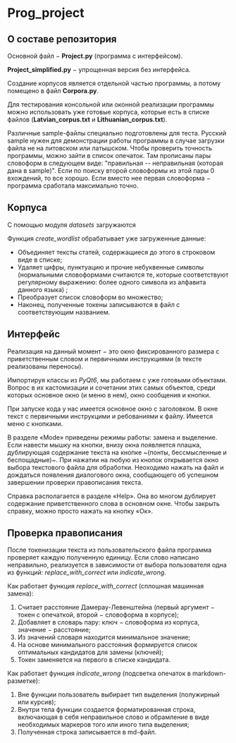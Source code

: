 # Prog_project

## О составе репозитория

Основной файл $-$ __Project.py__ (программа с интерфейсом).

__Project_simplified.py__ $-$ упрощенная версия без интерфейса.

Создание корпусов является отдельной частью программы, а потому помещено в файл __Corpora.py__.

Для тестирования консольной или оконной реализации программы можно использовать уже готовые корпуса, которые есть в списке файлов (__Latvian_corpus.txt__ и __Lithuanian_corpus.txt__).

Различные sample-файлы специально подготовлены для теста. Русский sample нужен для демонстрации работы программы в случае загрузки файла не на литовском или латышском. Чтобы проверить точность программы, можно зайти в список опечаток. Там прописаны пары словоформ в следующем виде: "правильная -- неправильная (которая дана в sample)". Если по поиску второй словоформы из этой пары 0 вхождений, то все хорошо. Если вместо нее первая словоформа $-$ программа сработала максимально точно.


## Корпуса

С помощью модуля _datasets_ загружаются 

Функция _create_wordlist_ обрабатывает уже загруженные данные:
*	Объединяет тексты статей, содержащиеся до этого в строковом виде в списке;
*	Удаляет цифры, пунктуацию и прочие небуквенные символы (нормальными словоформами считаются те, которые соответствуют регулярному выражению: более одного символа из алфавита данного языка) ;
*	Преобразует список словоформ во множество;
*	Наконец, полученные токены записываются в файл с соответствующим названием.

## Интерфейс

Реализация на данный момент $−$ это окно фиксированного размера с приветственным словом и первичными инструкциями (в тексте реализованы переносы).

Импортируя классы из _PyQt6_, мы работаем с уже готовыми объектами. Вопрос в их кастомизации и сочетании этих самых объектов, среди которых основное окно (и меню в нем), окно сообщения и кнопки.

При запуске кода у нас имеется основное окно с заголовком. В окне текст с первичными инструкцими и ребованиями к файлу. Имеется меню с кнопками.

В разделе «Mode» приведены режимы работы: замена и выделение. Если навести мышку на кнопки, внизу окна появляется плашка, дублирующая содержание текста на кнопке ~(понты, бессмысленные и беспощадные)~. При нажатии на любую из кнопок открывается окно выбора текстового файла для обработки. Неоходимо нажать на файл и дождаться появления диалогового окна, сообщающего об успешном завершении проверки правописания текста.

Справка располагается в разделе «Help». Она во многом дублирует содержание приветственного слова в основном окне. Чтобы закрыть справку, можно просто нажать на кнопку «Ок».

## Проверка правописания

После токенизации текста из пользовательского файла программа проверяет каждую полученную единицу. Если слово написано неправильно, реализуется в зависимости от выбора пользователя одна из функций: _replace_with_correct_ или _indicate_wrong_.

Как работает функция _replace_with_correct_ (сплошная машинная замена):
1.	Считает расстояние Дамерау-Левенштейна (первый аргумент − токен с опечаткой, второй − словоформа в корпусе);
2.	Добавляет в словарь пару: ключ − словоформа из корпуса, значение − расстояние;
3.	Из значений словаря находится минимальное значение;
4.	На основе минимального расстояния формируется список оптимальных кандидатов для замены (ключей);
5.	Токен заменяется на первого в списке кандидата.


Как работает функция _indicate_wrong_ (подсветка опечаток в markdown-разметке):
1.	Вне функции пользователь выбирает тип выделения (полужирный или курсив);
2.	Внутри тела функции создается форматированная строка, включающая в себя неправильное слово и обрамление в виде необходимых маркеров того или иного типа выделения;
3.	Полученная строка записывается в md-файл.
